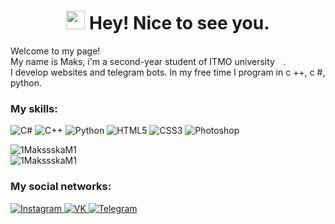 <h1 align="center"><img src="https://raw.githubusercontent.com/iampavangandhi/iampavangandhi/master/gifs/Hi.gif" width="30px"> Hey! Nice to see you.</h1>


<p>Welcome to my page!
</br>My name is Maks, i'm a second-year student of ITMO university<img src="https://image.flaticon.com/icons/svg/197/197408.svg" width="13"/>. 
</br> I develop websites and telegram bots. In my free time I program in c ++, c #, python.

<h3>My skills:</h3>
<p>
  <img alt="C#" src="https://img.shields.io/badge/c%23-%23F5792A.svg?style=for-the-badge&logo=c-sharp&logoColor=white"/>
  <img alt="C++" src="https://img.shields.io/badge/c++-%2320232a.svg?style=for-the-badge&logo=c%2B%2B&logoColor=%2361DAFB"/>
  <img alt="Python" src="https://img.shields.io/badge/python-%23F5792A.svg?style=for-the-badge&logo=Python&logoColor=white"/>
  <img alt="HTML5" src="https://img.shields.io/badge/html5-%2320232a.svg?style=for-the-badge&logo=html5&logoColor=%2361DAFB"/>
  <img alt="CSS3" src="https://img.shields.io/badge/css3-%23F5792A.svg?style=for-the-badge&logo=css3&logoColor=white"/>
  <img alt="Photoshop" src="https://img.shields.io/badge/photoshop-%2320232a.svg?style=for-the-badge&logo=Photoshop&logoColor=%2361DAFB"/>
</p>

<div display="inline-flex"  align-items="center" justify-content="space-between">
   <img src="https://github-readme-stats.vercel.app/api?username=1MakssskaM1&show_icons=true&theme=merko&count_private=true" alt="1MakssskaM1" />
</div>
<div display="inline-flex"  align-items="center" justify-content="space-between">
   <img src="https://github-readme-stats.vercel.app/api/top-langs/?username=1MakssskaM1&layout=compact&hide=CMake,Makefile&theme=merko" alt="1MakssskaM1" />
</div>
<h3>My social networks:</h3>
<a href="https://www.instagram.com/maksss_ssskam/">
   <img top="0" src="https://img.shields.io/badge/instagram-%23E4405F.svg?style=for-the-badge&logo=Instagram&logoColor=white" alt="Instagram" target="_blank" margin-left="10px">
</a>
<a href="https://vk.com/maksss_ssskam">
   <img top="0" src="https://img.shields.io/badge/VK-%231572B6.svg?style=for-the-badge&logo=Vk&logoColor=white" alt="VK" target="_blank" margin-left="10px">
</a>
<a href="https://t.me/Maksss_ssskaM">
   <img top="0" src="https://img.shields.io/badge/telegram-%2320232a.svg?style=for-the-badge&logo=Telegram&logoColor=white" alt="Telegram" target="_blank" margin-left="10px">
</a>


